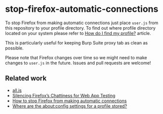 # stop-firefox-automatic-connections

To stop Firefox from making automatic connections just place `user.js` from this repository to your profile directory. To find out where profile directory located on your system please refer to [How do I find my profile?](https://support.mozilla.org/en-US/kb/profiles-where-firefox-stores-user-data#w_how-do-i-find-my-profile) article.

This is particularly useful for keeping Burp Suite proxy tab as clean as possible.

Please note that Firefox changes over time so we might need to make changes to `user.js` in the future. Issues and pull requests are welcome!

## Related work

- [all.js](https://dxr.mozilla.org/mozilla-central/source/modules/libpref/init/all.js)
- [Silencing Firefox’s Chattiness for Web App Testing](https://blog.secureideas.com/2018/10/silencing-firefoxs-chattiness-for-web-app-testing.html)
- [How to stop Firefox from making automatic connections](https://support.mozilla.org/en-US/kb/how-stop-firefox-making-automatic-connections)
- [Where are the about:config settings for a profile stored?](https://support.mozilla.org/bm/questions/965842)
